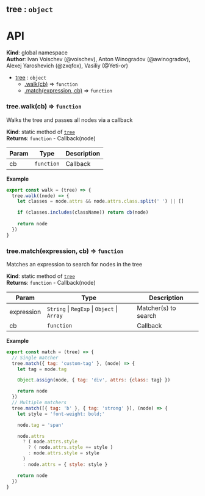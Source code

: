<a name="tree"></a>

## tree : <code>object</code>
# API

**Kind**: global namespace  
**Author**: Ivan Voischev (@voischev),
        Anton Winogradov (@awinogradov),
        Alexej Yaroshevich (@zxqfox),
        Vasiliy (@Yeti-or)  

* [tree](#tree) : <code>object</code>
    * [.walk(cb)](#tree.walk) ⇒ <code>function</code>
    * [.match(expression, cb)](#tree.match) ⇒ <code>function</code>

<a name="tree.walk"></a>

### tree.walk(cb) ⇒ <code>function</code>
Walks the tree and passes all nodes via a callback

**Kind**: static method of [<code>tree</code>](#tree)  
**Returns**: <code>function</code> - Callback(node)  

| Param | Type | Description |
| --- | --- | --- |
| cb | <code>function</code> | Callback |

**Example**  
```js
export const walk = (tree) => {
  tree.walk((node) => {
    let classes = node.attrs && node.attrs.class.split(' ') || []

    if (classes.includes(className)) return cb(node)
    
    return node
  })
}
```
<a name="tree.match"></a>

### tree.match(expression, cb) ⇒ <code>function</code>
Matches an expression to search for nodes in the tree

**Kind**: static method of [<code>tree</code>](#tree)  
**Returns**: <code>function</code> - Callback(node)  

| Param | Type | Description |
| --- | --- | --- |
| expression | <code>String</code> \| <code>RegExp</code> \| <code>Object</code> \| <code>Array</code> | Matcher(s) to search |
| cb | <code>function</code> | Callback |

**Example**  
```js
export const match = (tree) => {
  // Single matcher
  tree.match({ tag: 'custom-tag' }, (node) => {
    let tag = node.tag

    Object.assign(node, { tag: 'div', attrs: {class: tag} })

    return node
  })
  // Multiple matchers
  tree.match([{ tag: 'b' }, { tag: 'strong' }], (node) => {
    let style = 'font-weight: bold;'

    node.tag = 'span'

    node.attrs
      ? ( node.attrs.style
        ? ( node.attrs.style += style )
        : node.attrs.style = style
      )
      : node.attrs = { style: style }

    return node
  })
}
```
